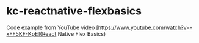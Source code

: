 # kc-reactnative-flexbasics
Code example from YouTube video [https://www.youtube.com/watch?v=-xFF5KF-KpE](React Native Flex Basics)
